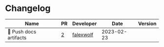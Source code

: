# Changelog

<!-- prettier-ignore -->
Name | PR | Developer | Date | Version
--- | --- | --- | --- | ---
👷 Push docs artifacts | [2](https://github.com/laminlabs/pytorch-lamin-mnist/pull/2) | [falexwolf](https://github.com/falexwolf) | 2023-02-23 |
